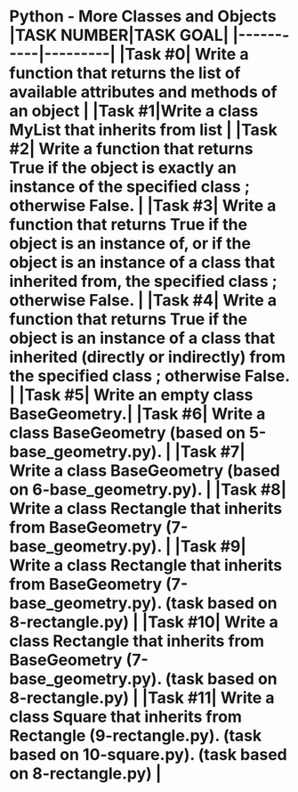 <h1>Python - More Classes and Objects
|TASK NUMBER|TASK GOAL|
|-----------|---------|
|Task #0| Write a function that returns the list of available attributes and methods of an object | 
|Task #1|Write a class MyList that inherits from list |
|Task #2| Write a function that returns True if the object is exactly an instance of the specified class ; otherwise False. |
|Task #3| Write a function that returns True if the object is an instance of, or if the object is an instance of a class that inherited from, the specified class ; otherwise False. |
|Task #4| Write a function that returns True if the object is an instance of a class that inherited (directly or indirectly) from the specified class ; otherwise False. |
|Task #5| Write an empty class BaseGeometry.|
|Task #6| Write a class BaseGeometry (based on 5-base_geometry.py). |
|Task #7| Write a class BaseGeometry (based on 6-base_geometry.py). |
|Task #8| Write a class Rectangle that inherits from BaseGeometry (7-base_geometry.py). |
|Task #9| Write a class Rectangle that inherits from BaseGeometry (7-base_geometry.py). (task based on 8-rectangle.py) |
|Task #10| Write a class Rectangle that inherits from BaseGeometry (7-base_geometry.py). (task based on 8-rectangle.py) |
|Task #11| Write a class Square that inherits from Rectangle (9-rectangle.py). (task based on 10-square.py). (task based on 8-rectangle.py) |
